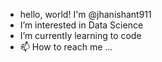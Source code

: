 - hello, world! I'm @jhanishant911
- I’m interested in Data Science
- I’m currently learning to code
- 📫 How to reach me ...

<!---
jhanishant911/jhanishant911 is a ✨ special ✨ repository because its `README.md` (this file) appears on your GitHub profile.
You can click the Preview link to take a look at your changes.
--->
